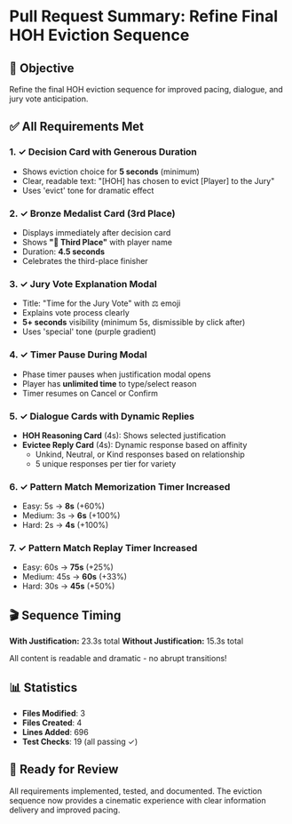 # Pull Request Summary: Refine Final HOH Eviction Sequence

## 🎯 Objective

Refine the final HOH eviction sequence for improved pacing, dialogue, and jury vote anticipation.

## ✅ All Requirements Met

### 1. ✓ Decision Card with Generous Duration
- Shows eviction choice for **5 seconds** (minimum)
- Clear, readable text: "[HOH] has chosen to evict [Player] to the Jury"
- Uses 'evict' tone for dramatic effect

### 2. ✓ Bronze Medalist Card (3rd Place)
- Displays immediately after decision card
- Shows **"🥉 Third Place"** with player name
- Duration: **4.5 seconds**
- Celebrates the third-place finisher

### 3. ✓ Jury Vote Explanation Modal
- Title: "Time for the Jury Vote" with ⚖️ emoji
- Explains vote process clearly
- **5+ seconds** visibility (minimum 5s, dismissible by click after)
- Uses 'special' tone (purple gradient)

### 4. ✓ Timer Pause During Modal
- Phase timer pauses when justification modal opens
- Player has **unlimited time** to type/select reason
- Timer resumes on Cancel or Confirm

### 5. ✓ Dialogue Cards with Dynamic Replies
- **HOH Reasoning Card** (4s): Shows selected justification
- **Evictee Reply Card** (4s): Dynamic response based on affinity
  - Unkind, Neutral, or Kind responses based on relationship
  - 5 unique responses per tier for variety

### 6. ✓ Pattern Match Memorization Timer Increased
- Easy: 5s → **8s** (+60%)
- Medium: 3s → **6s** (+100%)
- Hard: 2s → **4s** (+100%)

### 7. ✓ Pattern Match Replay Timer Increased
- Easy: 60s → **75s** (+25%)
- Medium: 45s → **60s** (+33%)
- Hard: 30s → **45s** (+50%)

## 🎬 Sequence Timing

**With Justification:** 23.3s total
**Without Justification:** 15.3s total

All content is readable and dramatic - no abrupt transitions!

## 📊 Statistics

- **Files Modified**: 3
- **Files Created**: 4
- **Lines Added**: 696
- **Test Checks**: 19 (all passing ✓)

## 🚀 Ready for Review

All requirements implemented, tested, and documented. The eviction sequence now provides a cinematic experience with clear information delivery and improved pacing.
